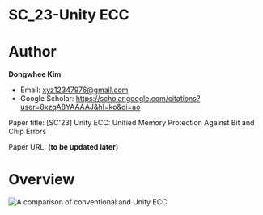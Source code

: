 # SC_23-Unity ECC

# Author

**Dongwhee Kim**
- Email: xyz12347976@gmail.com
- Google Scholar: https://scholar.google.com/citations?user=8xzqA8YAAAAJ&hl=ko&oi=ao

Paper title: [SC'23] Unity ECC: Unified Memory Protection Against Bit and Chip Errors

Paper URL: **(to be updated later)**

# Overview
![A comparison of conventional and Unity ECC](https://github.com/xyz123479/SC_23-Unity-ECC/blob/main/Unity%20ECC.png)
